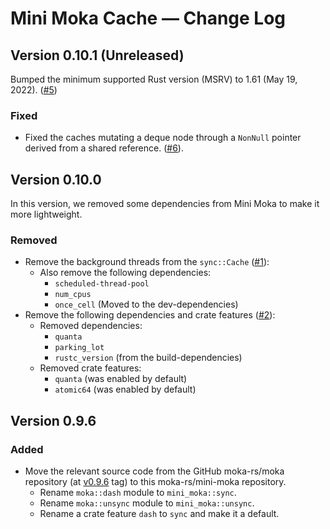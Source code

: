 # Mini Moka Cache &mdash; Change Log

## Version 0.10.1 (Unreleased)

Bumped the minimum supported Rust version (MSRV) to 1.61 (May 19, 2022).
([#5][gh-pull-0005])

### Fixed

- Fixed the caches mutating a deque node through a `NonNull` pointer derived from a
  shared reference. ([#6][gh-pull-0006]).


## Version 0.10.0

In this version, we removed some dependencies from Mini Moka to make it more
lightweight.

### Removed

- Remove the background threads from the `sync::Cache` ([#1][gh-pull-0001]):
    - Also remove the following dependencies:
        - `scheduled-thread-pool`
        - `num_cpus`
        - `once_cell` (Moved to the dev-dependencies)
- Remove the following dependencies and crate features ([#2][gh-pull-0002]):
    - Removed dependencies:
        - `quanta`
        - `parking_lot`
        - `rustc_version` (from the build-dependencies)
    - Removed crate features:
        - `quanta` (was enabled by default)
        - `atomic64` (was enabled by default)

## Version 0.9.6

### Added

- Move the relevant source code from the GitHub moka-rs/moka repository (at
  [v0.9.6][moka-v0.9.6] tag) to this moka-rs/mini-moka repository.
    - Rename `moka::dash` module to `mini_moka::sync`.
    - Rename `moka::unsync` module to `mini_moka::unsync`.
    - Rename a crate feature `dash` to `sync` and make it a default.

<!-- Links -->
[moka-v0.9.6]: https://github.com/moka-rs/moka/tree/v0.9.6

[gh-pull-0006]: https://github.com/moka-rs/mini-moka/pull/6/
[gh-pull-0005]: https://github.com/moka-rs/mini-moka/pull/5/
[gh-pull-0002]: https://github.com/moka-rs/mini-moka/pull/2/
[gh-pull-0001]: https://github.com/moka-rs/mini-moka/pull/1/
